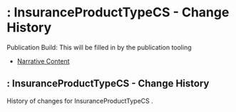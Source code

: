 # : InsuranceProductTypeCS - Change History

Publication Build: This will be filled in by the publication tooling

* [Narrative Content](CodeSystem-InsuranceProductTypeCS.html)

## : InsuranceProductTypeCS - Change History

History of changes for InsuranceProductTypeCS .